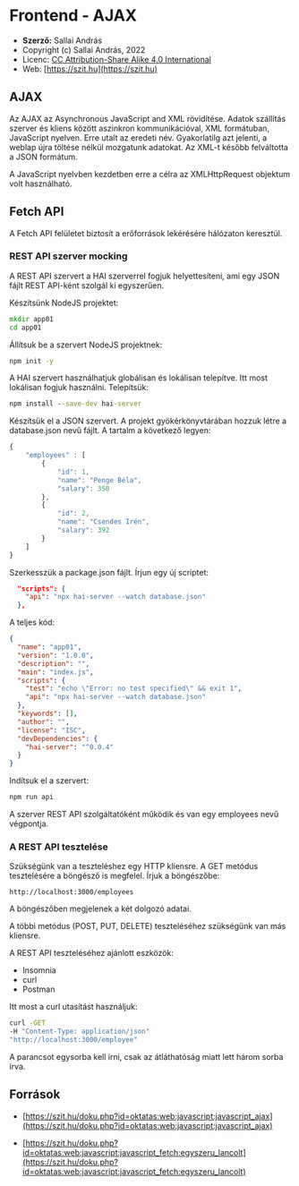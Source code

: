 # Frontend - AJAX

* **Szerző:** Sallai András
* Copyright (c) Sallai András, 2022
* Licenc: [CC Attribution-Share Alike 4.0 International](https://creativecommons.org/licenses/by-sa/4.0/)
* Web: [https://szit.hu](https://szit.hu)

## AJAX

Az AJAX az Asynchronous JavaScript and XML  rövidítése. Adatok szállítás szerver és kliens között aszinkron kommunikációval, XML formátuban, JavaScript nyelven. Erre utalt az eredeti név. Gyakorlatilg azt jelenti, a weblap újra töltése nélkül mozgatunk adatokat. Az XML-t később felváltotta a JSON formátum.

A JavaScript nyelvben kezdetben erre a célra az XMLHttpRequest objektum volt használható.

## Fetch API

A Fetch API felületet biztosít a erőforrások lekérésére hálózaton keresztül.

### REST API szerver mocking

A REST API szervert a HAI szerverrel fogjuk helyettesíteni, ami egy JSON fájlt REST API-ként szolgál ki egyszerűen.

Készítsünk NodeJS projektet:

```cmd
mkdir app01
cd app01
```

Állítsuk be a szervert NodeJS projektnek:

```cmd
npm init -y
```

A HAI szervert használhatjuk globálisan és lokálisan telepítve. Itt most lokálisan fogjuk használni. Telepítsük:

```cmd
npm install --save-dev hai-server
```

Készítsük el a JSON szervert. A projekt gyökérkönyvtárában hozzuk létre a database.json nevű fájlt. A tartalm a következő legyen:

```javascript
{
    "employees" : [
        {
            "id": 1,
            "name": "Penge Béla",
            "salary": 358
        },
        {
            "id": 2,
            "name": "Csendes Irén",
            "salary": 392
        }
    ]
}
```

Szerkesszük a package.json fájlt. Írjun egy új scriptet:

```json
  "scripts": {
    "api": "npx hai-server --watch database.json"
  },
```

A teljes kód:

```json
{
  "name": "app01",
  "version": "1.0.0",
  "description": "",
  "main": "index.js",
  "scripts": {
    "test": "echo \"Error: no test specified\" && exit 1",
    "api": "npx hai-server --watch database.json"
  },
  "keywords": [],
  "author": "",
  "license": "ISC",
  "devDependencies": {
    "hai-server": "^0.0.4"
  }
}

```

Indítsuk el a szervert:

```cmd
npm run api
```

A szerver REST API szolgáltatóként működik és van egy employees nevű végpontja.

### A REST API tesztelése

Szükségünk van a teszteléshez egy HTTP kliensre. A GET metódus tesztelésére a böngésző is megfelel. Írjuk a böngészőbe:

```url
http://localhost:3000/employees
```

A böngészőben megjelenek a két dolgozó adatai.

A többi metódus (POST, PUT, DELETE) teszteléséhez szükségünk van más kliensre.

A REST API teszteléséhez ajánlott eszközök:

* Insomnia
* curl
* Postman

Itt most a curl utasítást használjuk:

```cmd
curl -GET 
-H "Content-Type: application/json" 
"http://localhost:3000/employee"
```

A parancsot egysorba kell írni, csak az átláthatóság miatt lett három sorba írva.

## Források

* [https://szit.hu/doku.php?id=oktatas:web:javascript:javascript_ajax](https://szit.hu/doku.php?id=oktatas:web:javascript:javascript_ajax)

* [https://szit.hu/doku.php?id=oktatas:web:javascript:javascript_fetch:egyszeru_lancolt](https://szit.hu/doku.php?id=oktatas:web:javascript:javascript_fetch:egyszeru_lancolt)
